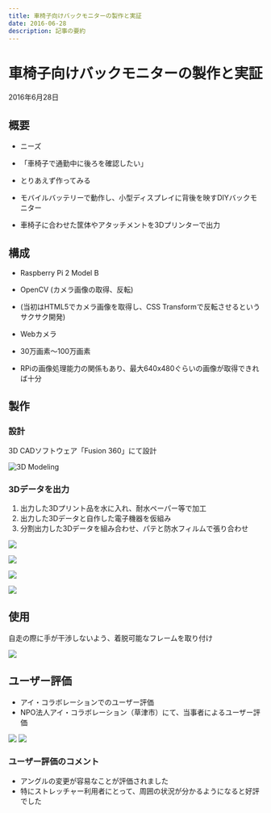 ```yaml
---
title: 車椅子向けバックモニターの製作と実証
date: 2016-06-28
description: 記事の要約
---
```


# 車椅子向けバックモニターの製作と実証

2016年6月28日

## 概要

* ニーズ
 * 「車椅子で通勤中に後ろを確認したい」

* とりあえず作ってみる
 * モバイルバッテリーで動作し、小型ディスプレイに背後を映すDIYバックモニター
 * 車椅子に合わせた筐体やアタッチメントを3Dプリンターで出力

## 構成

* Raspberry Pi 2 Model B
 * OpenCV (カメラ画像の取得、反転)
 * (当初はHTML5でカメラ画像を取得し、CSS Transformで反転させるというサクサク開発)

* Webカメラ
 * 30万画素〜100万画素
 * RPiの画像処理能力の関係もあり、最大640x480ぐらいの画像が取得できれば十分

## 製作

### 設計

3D CADソフトウェア「Fusion 360」にて設計

![3D Modeling](./images/2016-06-22/1.jpg)

### 3Dデータを出力

1. 出力した3Dプリント品を水に入れ、耐水ペーパー等で加工
2. 出力した3Dデータと自作した電子機器を仮組み
3. 分割出力した3Dデータを組み合わせ、パテと防水フィルムで張り合わせ

![](./images/2016-06-22/3.jpg)

![](./images/2016-06-22/4.jpg)

![](./images/2016-06-22/5.jpg)

![](./images/2016-06-22/6.jpg)


## 使用

自走の際に手が干渉しないよう、着脱可能なフレームを取り付け

![](./images/2016-06-22/9.png)

## ユーザー評価

* アイ・コラボレーションでのユーザー評価
 * NPO法人アイ・コラボレーション（草津市）にて、当事者によるユーザー評価

![](./images/2016-06-22/13.png)
![](./images/2016-06-22/14.png)

### ユーザー評価のコメント
* アングルの変更が容易なことが評価されました
* 特にストレッチャー利用者にとって、周囲の状況が分かるようになると好評でした